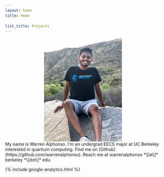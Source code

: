 ```yaml
---
layout: home 
title: Home 

list_title: Projects
---
```


<html> 
    <img src="/images/pic1.jpg" style="display:block; margin-left:auto; margin-right: auto; width:50%;">
</html>
My name is Warren Alphonso. I'm an undergrad EECS major at UC Berkeley interested in quantum computing. Find me on [Github](https://github.com/warrenalphonso). Reach me at warrenalphonso *\[at\]* berkeley *\[dot\]* edu. 

{% include google-analytics.html %}

